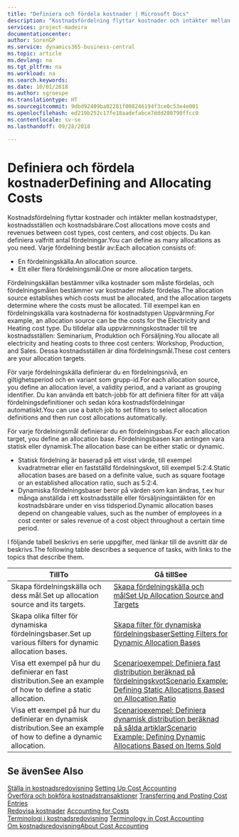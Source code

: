 ```yaml
---
title: "Definiera och fördela kostnader | Microsoft Docs"
description: "Kostnadsfördelning flyttar kostnader och intäkter mellan kostnadstyper, kostnadsställen och kostnadsbärare. Du kan definiera valfritt antal fördelningar."
services: project-madeira
documentationcenter: 
author: SorenGP
ms.service: dynamics365-business-central
ms.topic: article
ms.devlang: na
ms.tgt_pltfrm: na
ms.workload: na
ms.search.keywords: 
ms.date: 10/01/2018
ms.author: sgroespe
ms.translationtype: HT
ms.sourcegitcommit: 9dbd92409ba02281f008246194f3ce0c53e4e001
ms.openlocfilehash: ed219b252c17fe18aadefabce7ddd280790ffcc0
ms.contentlocale: sv-se
ms.lasthandoff: 09/28/2018

---
```

# <a name="defining-and-allocating-costs"></a><span data-ttu-id="bd2a7-104">Definiera och fördela kostnader</span><span class="sxs-lookup"><span data-stu-id="bd2a7-104">Defining and Allocating Costs</span></span>
<span data-ttu-id="bd2a7-105">Kostnadsfördelning flyttar kostnader och intäkter mellan kostnadstyper, kostnadsställen och kostnadsbärare.</span><span class="sxs-lookup"><span data-stu-id="bd2a7-105">Cost allocations move costs and revenues between cost types, cost centers, and cost objects.</span></span> <span data-ttu-id="bd2a7-106">Du kan definiera valfritt antal fördelningar.</span><span class="sxs-lookup"><span data-stu-id="bd2a7-106">You can define as many allocations as you need.</span></span> <span data-ttu-id="bd2a7-107">Varje fördelning består av:</span><span class="sxs-lookup"><span data-stu-id="bd2a7-107">Each allocation consists of:</span></span>  

-   <span data-ttu-id="bd2a7-108">En fördelningskälla.</span><span class="sxs-lookup"><span data-stu-id="bd2a7-108">An allocation source.</span></span>  
-   <span data-ttu-id="bd2a7-109">Ett eller flera fördelningsmål.</span><span class="sxs-lookup"><span data-stu-id="bd2a7-109">One or more allocation targets.</span></span>  

<span data-ttu-id="bd2a7-110">Fördelningskällan bestämmer vilka kostnader som måste fördelas, och fördelningsmålen bestämmer var kostnader måste fördelas.</span><span class="sxs-lookup"><span data-stu-id="bd2a7-110">The allocation source establishes which costs must be allocated, and the allocation targets determine where the costs must be allocated.</span></span> <span data-ttu-id="bd2a7-111">Till exempel kan en fördelningskälla vara kostnaderna för kostnadstypen Uppvärmning.</span><span class="sxs-lookup"><span data-stu-id="bd2a7-111">For example, an allocation source can be the costs for the Electricity and Heating cost type.</span></span> <span data-ttu-id="bd2a7-112">Du tilldelar alla uppvärmningskostnader till tre kostnadsställen: Seminarium, Produktion och Försäljning.</span><span class="sxs-lookup"><span data-stu-id="bd2a7-112">You allocate all electricity and heating costs to three cost centers: Workshop, Production, and Sales.</span></span> <span data-ttu-id="bd2a7-113">Dessa kostnadsställen är dina fördelningsmål.</span><span class="sxs-lookup"><span data-stu-id="bd2a7-113">These cost centers are your allocation targets.</span></span>  

<span data-ttu-id="bd2a7-114">För varje fördelningskälla definierar du en fördelningsnivå, en giltighetsperiod och en variant som grupp-id.</span><span class="sxs-lookup"><span data-stu-id="bd2a7-114">For each allocation source, you define an allocation level, a validity period, and a variant as grouping identifier.</span></span> <span data-ttu-id="bd2a7-115">Du kan använda ett batch-jobb för att definiera filter för att välja fördelningsdefinitioner och sedan köra kostnadsfördelningar automatiskt.</span><span class="sxs-lookup"><span data-stu-id="bd2a7-115">You can use a batch job to set filters to select allocation definitions and then run cost allocations automatically.</span></span>  

<span data-ttu-id="bd2a7-116">För varje fördelningsmål definierar du en fördelningsbas.</span><span class="sxs-lookup"><span data-stu-id="bd2a7-116">For each allocation target, you define an allocation base.</span></span> <span data-ttu-id="bd2a7-117">Fördelningsbasen kan antingen vara statisk eller dynamisk.</span><span class="sxs-lookup"><span data-stu-id="bd2a7-117">The allocation base can be either static or dynamic.</span></span>  

-   <span data-ttu-id="bd2a7-118">Statisk fördelning är baserad på ett visst värde, till exempel kvadratmetrar eller en fastställd fördelningskvot, till exempel 5:2:4.</span><span class="sxs-lookup"><span data-stu-id="bd2a7-118">Static allocation bases are based on a definite value, such as square footage or an established allocation ratio, such as 5:2:4.</span></span>  
-   <span data-ttu-id="bd2a7-119">Dynamiska fördelningsbaser beror på värden som kan ändras, t.ex hur många anställda i ett kostnadsställe eller försäljningsintäkten för en kostnadsbärare under en viss tidsperiod.</span><span class="sxs-lookup"><span data-stu-id="bd2a7-119">Dynamic allocation bases depend on changeable values, such as the number of employees in a cost center or sales revenue of a cost object throughout a certain time period.</span></span>  

<span data-ttu-id="bd2a7-120">I följande tabell beskrivs en serie uppgifter, med länkar till de avsnitt där de beskrivs.</span><span class="sxs-lookup"><span data-stu-id="bd2a7-120">The following table describes a sequence of tasks, with links to the topics that describe them.</span></span>

|<span data-ttu-id="bd2a7-121">Till</span><span class="sxs-lookup"><span data-stu-id="bd2a7-121">To</span></span>|<span data-ttu-id="bd2a7-122">Gå till</span><span class="sxs-lookup"><span data-stu-id="bd2a7-122">See</span></span>|  
|--------|---------|  
|<span data-ttu-id="bd2a7-123">Skapa fördelningskälla och dess mål.</span><span class="sxs-lookup"><span data-stu-id="bd2a7-123">Set up allocation source and its targets.</span></span>|[<span data-ttu-id="bd2a7-124">Skapa fördelningskälla och mål</span><span class="sxs-lookup"><span data-stu-id="bd2a7-124">Set Up Allocation Source and Targets</span></span>](finance-how-to-set-up-allocation-source-and-targets.md)|  
|<span data-ttu-id="bd2a7-125">Skapa olika filter för dynamiska fördelningsbaser.</span><span class="sxs-lookup"><span data-stu-id="bd2a7-125">Set up various filters for dynamic allocation bases.</span></span>|[<span data-ttu-id="bd2a7-126">Skapa filter för dynamiska fördelningsbaser</span><span class="sxs-lookup"><span data-stu-id="bd2a7-126">Setting Filters for Dynamic Allocation Bases</span></span>](finance-setting-filters-for-dynamic-allocation-bases.md)|  
|<span data-ttu-id="bd2a7-127">Visa ett exempel på hur du definierar en fast distribution.</span><span class="sxs-lookup"><span data-stu-id="bd2a7-127">See an example of how to define a static allocation.</span></span>|[<span data-ttu-id="bd2a7-128">Scenarioexempel: Definiera fast distribution beräknad på fördelningskvot</span><span class="sxs-lookup"><span data-stu-id="bd2a7-128">Scenario Example: Defining Static Allocations Based on Allocation Ratio</span></span>](finance-scenario-example-defining-static-allocations-based-on-allocation-ratio.md)|  
|<span data-ttu-id="bd2a7-129">Visa ett exempel på hur du definierar en dynamisk distribution.</span><span class="sxs-lookup"><span data-stu-id="bd2a7-129">See an example of how to define a dynamic allocation.</span></span>|[<span data-ttu-id="bd2a7-130">Scenarioexempel: Definiera dynamisk distribution beräknad på sålda artiklar</span><span class="sxs-lookup"><span data-stu-id="bd2a7-130">Scenario Example: Defining Dynamic Allocations Based on Items Sold</span></span>](finance-scenario-example-defining-dynamic-allocations-based-on-items-sold.md)|  

## <a name="see-also"></a><span data-ttu-id="bd2a7-131">Se även</span><span class="sxs-lookup"><span data-stu-id="bd2a7-131">See Also</span></span>  
 <span data-ttu-id="bd2a7-132">[Ställa in kostnadsredovisning](finance-set-up-cost-accounting.md) </span><span class="sxs-lookup"><span data-stu-id="bd2a7-132">[Setting Up Cost Accounting](finance-set-up-cost-accounting.md) </span></span>  
 <span data-ttu-id="bd2a7-133">[Överföra och bokföra kostnadstransaktioner](finance-transfer-and-post-cost-entries.md) </span><span class="sxs-lookup"><span data-stu-id="bd2a7-133">[Transferring and Posting Cost Entries](finance-transfer-and-post-cost-entries.md) </span></span>  
 <span data-ttu-id="bd2a7-134">[Redovisa kostnader](finance-manage-cost-accounting.md) </span><span class="sxs-lookup"><span data-stu-id="bd2a7-134">[Accounting for Costs](finance-manage-cost-accounting.md) </span></span>  
 <span data-ttu-id="bd2a7-135">[Terminologi i kostnadsredovisning](finance-terminology-in-cost-accounting.md) </span><span class="sxs-lookup"><span data-stu-id="bd2a7-135">[Terminology in Cost Accounting](finance-terminology-in-cost-accounting.md) </span></span>  
 [<span data-ttu-id="bd2a7-136">Om kostnadsredovisning</span><span class="sxs-lookup"><span data-stu-id="bd2a7-136">About Cost Accounting</span></span>](finance-about-cost-accounting.md)

